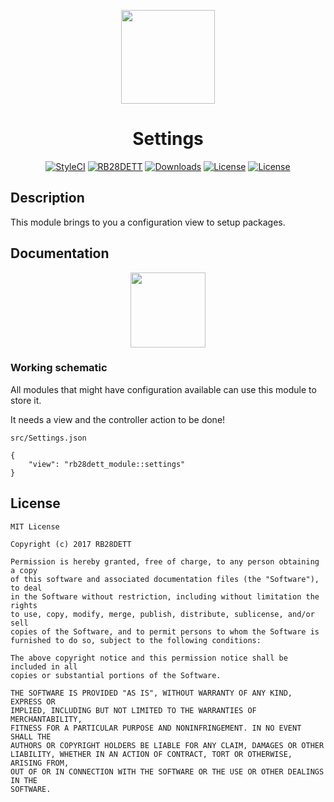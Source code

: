 <p align="center"><a href="https://rb28dett.aitorriba.com"><img height="150" src="https://avatars1.githubusercontent.com/u/22253051"></a></p>

<h1 align="center">Settings</h1>

<p align="center">
<a href="https://styleci.io/repos/81978589"><img src="https://styleci.io/repos/81978589/shield?style=flat&branch=master" alt="StyleCI"></a>
<a href="https://github.com/rb28dett"><img src="https://img.shields.io/badge/Built%20For-RB28DETT-orange.svg" alt="RB28DETT"></a>
<a href="https://github.com/rb28dett/Settings"><img src="https://poser.pugx.org/rb28dett/settings/d/total.svg" alt="Downloads"></a>
<a href="https://github.com/RB28DETT/Settings/releases"><img src="https://poser.pugx.org/rb28dett/settings/v/stable.svg" alt="License"></a>
<a href="https://raw.githubusercontent.com/RB28DETT/Settings/master/LICENSE"><img src="https://poser.pugx.org/rb28dett/settings/license.svg" alt="License"></a>
</p>

## Description

This module brings to you a configuration view to setup packages.

## Documentation

<p align="center">
<a href="https://rb28dett.aitorriba.com/docs/settings"><img height="120" src="http://i.imgur.com/47WnADd.png"></a>
</p>


### Working schematic

All modules that might have configuration available can use this module to store it.

It needs a view and the controller action to be done!

```
src/Settings.json
```

```
{
    "view": "rb28dett_module::settings"
}
```

## License

```
MIT License

Copyright (c) 2017 RB28DETT

Permission is hereby granted, free of charge, to any person obtaining a copy
of this software and associated documentation files (the "Software"), to deal
in the Software without restriction, including without limitation the rights
to use, copy, modify, merge, publish, distribute, sublicense, and/or sell
copies of the Software, and to permit persons to whom the Software is
furnished to do so, subject to the following conditions:

The above copyright notice and this permission notice shall be included in all
copies or substantial portions of the Software.

THE SOFTWARE IS PROVIDED "AS IS", WITHOUT WARRANTY OF ANY KIND, EXPRESS OR
IMPLIED, INCLUDING BUT NOT LIMITED TO THE WARRANTIES OF MERCHANTABILITY,
FITNESS FOR A PARTICULAR PURPOSE AND NONINFRINGEMENT. IN NO EVENT SHALL THE
AUTHORS OR COPYRIGHT HOLDERS BE LIABLE FOR ANY CLAIM, DAMAGES OR OTHER
LIABILITY, WHETHER IN AN ACTION OF CONTRACT, TORT OR OTHERWISE, ARISING FROM,
OUT OF OR IN CONNECTION WITH THE SOFTWARE OR THE USE OR OTHER DEALINGS IN THE
SOFTWARE.
```
